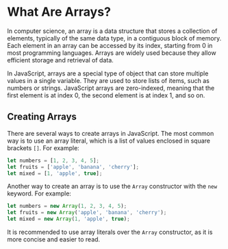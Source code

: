 # What Are Arrays?
In computer science, an array is a data structure that stores a collection of elements, typically of the same data type, in a contiguous block of memory. Each element in an array can be accessed by its index, starting from 0 in most programming languages. Arrays are widely used because they allow efficient storage and retrieval of data.

In JavaScript, arrays are a special type of object that can store multiple values in a single variable. They are used to store lists of items, such as numbers or strings. JavaScript arrays are zero-indexed, meaning that the first element is at index 0, the second element is at index 1, and so on.

## Creating Arrays
There are several ways to create arrays in JavaScript. The most common way is to use an array literal, which is a list of values enclosed in square brackets `[]`. For example:
```javascript
let numbers = [1, 2, 3, 4, 5];
let fruits = ['apple', 'banana', 'cherry'];
let mixed = [1, 'apple', true];
```
Another way to create an array is to use the `Array` constructor with the `new` keyword. For example:
```javascript
let numbers = new Array(1, 2, 3, 4, 5);
let fruits = new Array('apple', 'banana', 'cherry');
let mixed = new Array(1, 'apple', true);
```
It is recommended to use array literals over the `Array` constructor, as it is more concise and easier to read.
